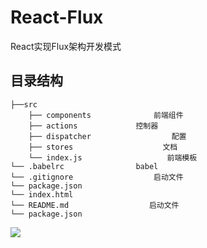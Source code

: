 # React-Flux
React实现Flux架构开发模式
## 目录结构
```
├──src
    ├── components              前端组件
    ├── actions             控制器
    ├── dispatcher                  配置
    ├── stores                    文档
    └── index.js                   前端模板
└── .babelrc                babel
└── .gitignore                  启动文件
└── package.json 
└── index.html 
└── README.md                  启动文件
└── package.json  
``` 
![](https://user-gold-cdn.xitu.io/2019/3/25/169b4d6a56ee3b0c?w=602&h=174&f=png&s=16756)
